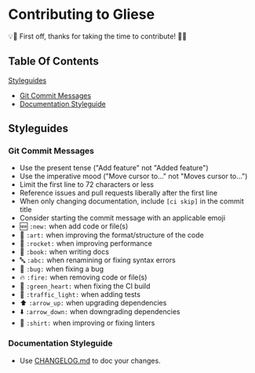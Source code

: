 # Contributing to Gliese

:bulb::tada: First off, thanks for taking the time to contribute! :tada::bulb:

## Table Of Contents

[Styleguides](#styleguides)

* [Git Commit Messages](#git-commit-messages)
* [Documentation Styleguide](#documentation-styleguide)

## Styleguides

### Git Commit Messages

* Use the present tense ("Add feature" not "Added feature")
* Use the imperative mood ("Move cursor to..." not "Moves cursor to...")
* Limit the first line to 72 characters or less
* Reference issues and pull requests liberally after the first line
* When only changing documentation, include `[ci skip]` in the commit title
* Consider starting the commit message with an applicable emoji
 * :new: `:new:` when add code or file(s)
 * :art: `:art:` when improving the format/structure of the code
 * :rocket: `:rocket:` when improving performance
 * :book: `:book:` when writing docs
 * :abc: `:abc:` when renamining or fixing syntax errors
 * :bug: `:bug:` when fixing a bug
 * :fire: `:fire:` when removing code or file(s)
 * :green_heart: `:green_heart:` when fixing the CI build
 * :traffic_light: `:traffic_light:` when adding tests
 * :arrow_up: `:arrow_up:` when upgrading dependencies
 * :arrow_down: `:arrow_down:` when downgrading dependencies
 * :shirt: `:shirt:` when improving or fixing linters

### Documentation Styleguide

* Use [CHANGELOG.md](CHANGELOG.md) to doc your changes.